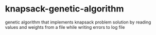 # knapsack-genetic-algorithm
genetic algorithm that implements knapsack problem solution by reading values and weights from a file while writing errors to log file

